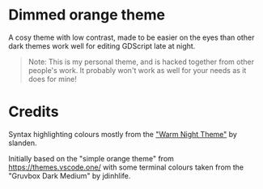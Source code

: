 # Dimmed orange theme
A cosy theme with low contrast, made to be easier on the eyes than other dark themes work well for editing GDScript late at night.

> Note: This is my personal theme, and is hacked together from other people's work. It probably won't work as well for your needs as it does for mine!

# Credits

Syntax highlighting colours mostly from the ["Warm Night Theme"](https://github.com/slanden/warm-night-theme/blob/main/themes/warm-night.json) by slanden.

Initially based on the "simple orange theme" from https://themes.vscode.one/ with some terminal colours taken from the "Gruvbox Dark Medium" by jdinhlife.